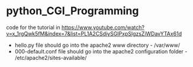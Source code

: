 # python_CGI_Programming

code for the tutorial in https://www.youtube.com/watch?v=x_1rgQwk5fM&index=7&list=PL1A2CSdiySGIPxpSlgzsZiWDavYTAx61d

* hello.py file should go into the apache2 www directory - /var/www/
* 000-default.conf file should go into the apache2 configuration folder - /etc/apache2/sites-available/

